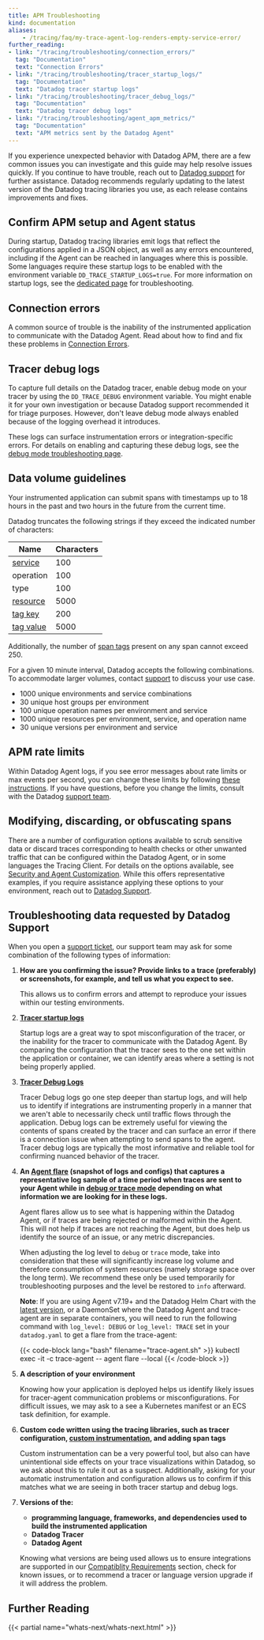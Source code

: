 ```yaml
---
title: APM Troubleshooting
kind: documentation
aliases:
    - /tracing/faq/my-trace-agent-log-renders-empty-service-error/
further_reading:
- link: "/tracing/troubleshooting/connection_errors/"
  tag: "Documentation"
  text: "Connection Errors"
- link: "/tracing/troubleshooting/tracer_startup_logs/"
  tag: "Documentation"
  text: "Datadog tracer startup logs"
- link: "/tracing/troubleshooting/tracer_debug_logs/"
  tag: "Documentation"
  text: "Datadog tracer debug logs"
- link: "/tracing/troubleshooting/agent_apm_metrics/"
  tag: "Documentation"
  text: "APM metrics sent by the Datadog Agent"
---
```


If you experience unexpected behavior with Datadog APM, there are a few common issues you can investigate and this guide may help resolve issues quickly. If you continue to have trouble, reach out to [Datadog support][1] for further assistance. Datadog recommends regularly updating to the latest version of the Datadog tracing libraries you use, as each release contains improvements and fixes.

## Confirm APM setup and Agent status

During startup, Datadog tracing libraries emit logs that reflect the configurations applied in a JSON object, as well as any errors encountered, including if the Agent can be reached in languages where this is possible. Some languages require these startup logs to be enabled with the environment variable `DD_TRACE_STARTUP_LOGS=true`. For more information on startup logs, see the [dedicated page][2] for troubleshooting.

## Connection errors

A common source of trouble is the inability of the instrumented application to communicate with the Datadog Agent. Read about how to find and fix these problems in [Connection Errors][3].

## Tracer debug logs

To capture full details on the Datadog tracer, enable debug mode on your tracer by using the `DD_TRACE_DEBUG` environment variable. You might enable it for your own investigation or because Datadog support recommended it for triage purposes. However, don't leave debug mode always enabled because of the logging overhead it introduces.

These logs can surface instrumentation errors or integration-specific errors.  For details on enabling and capturing these debug logs, see the [debug mode troubleshooting page][4].

## Data volume guidelines

Your instrumented application can submit spans with timestamps up to 18 hours in the past and two hours in the future from the current time.

Datadog truncates the following strings if they exceed the indicated number of characters:

| Name         | Characters |
|--------------|------------|
| [service][5]    |  100       |
| operation    |  100       |
| type         |  100       |
| [resource][6]   |  5000      |
| [tag key][7]    |  200       |
| [tag value][7]  |  5000      |

Additionally, the number of [span tags][7] present on any span cannot exceed 250.

For a given 10 minute interval, Datadog accepts the following combinations. To accommodate larger volumes, contact [support][1] to discuss your use case.

- 1000 unique environments and service combinations
- 30 unique host groups per environment
- 100 unique operation names per environment and service
- 1000 unique resources per environment, service, and operation name
- 30 unique versions per environment and service

## APM rate limits

Within Datadog Agent logs, if you see error messages about rate limits or max events per second, you can change these limits by following [these instructions][8]. If you have questions, before you change the limits, consult with the Datadog [support team][1].

## Modifying, discarding, or obfuscating spans

There are a number of configuration options available to scrub sensitive data or discard traces corresponding to health checks or other unwanted traffic that can be configured within the Datadog Agent, or in some languages the Tracing Client. For details on the options available, see [Security and Agent Customization][9]. While this offers representative examples, if you require assistance applying these options to your environment, reach out to [Datadog Support][1].

## Troubleshooting data requested by Datadog Support

When you open a [support ticket][1], our support team may ask for some combination of the following types of information:

1. **How are you confirming the issue? Provide links to a trace (preferably) or screenshots, for example, and tell us what you expect to see.**

    This allows us to confirm errors and attempt to reproduce your issues within our testing environments.

2. **[Tracer startup logs](#confirm-apm-setup-and-agent-status)**

    Startup logs are a great way to spot misconfiguration of the tracer, or the inability for the tracer to communicate with the Datadog Agent. By comparing the configuration that the tracer sees to the one set within the application or container, we can identify areas where a setting is not being properly applied.

3. **[Tracer Debug Logs](#tracer-debug-logs)**

    Tracer Debug logs go one step deeper than startup logs, and will help us to identify if integrations are instrumenting properly in a manner that we aren't able to necessarily check until traffic flows through the application.  Debug logs can be extremely useful for viewing the contents of spans created by the tracer and can surface an error if there is a connection issue when attempting to send spans to the agent. Tracer debug logs are typically the most informative and reliable tool for confirming nuanced behavior of the tracer.

4. **An [Agent flare][10] (snapshot of logs and configs) that captures a representative log sample of a time period when traces are sent to your Agent while in [debug or trace mode][11] depending on what information we are looking for in these logs.**

    Agent flares allow us to see what is happening within the Datadog Agent, or if traces are being rejected or malformed within the Agent.  This will not help if traces are not reaching the Agent, but does help us identify the source of an issue, or any metric discrepancies.

    When adjusting the log level to `debug` or `trace` mode, take into consideration that these will significantly increase log volume and therefore consumption of system resources (namely storage space over the long term). We recommend these only be used temporarily for troubleshooting purposes and the level be restored to `info` afterward.

    **Note**: If you are using Agent v7.19+ and the Datadog Helm Chart with the [latest version][8], or a DaemonSet where the Datadog Agent and trace-agent are in separate containers, you will need to run the following command with `log_level: DEBUG` or `log_level: TRACE` set in your `datadog.yaml` to get a flare from the trace-agent:

    {{< code-block lang="bash" filename="trace-agent.sh" >}}
kubectl exec -it <agent-pod-name> -c trace-agent -- agent flare <case-id> --local
    {{< /code-block >}}

5. **A description of your environment**

    Knowing how your application is deployed helps us identify likely issues for tracer-agent communication problems or misconfigurations. For difficult issues, we may ask to a see a Kubernetes manifest or an ECS task definition, for example.

6. **Custom code written using the tracing libraries, such as tracer configuration, [custom instrumentation][12], and adding span tags**

    Custom instrumentation can be a very powerful tool, but also can have unintentional side effects on your trace visualizations within Datadog, so we ask about this to rule it out as a suspect.  Additionally, asking for your automatic instrumentation and configuration allows us to confirm if this matches what we are seeing in both tracer startup and debug logs.

7. **Versions of the:**
   * **programming language, frameworks, and dependencies used to build the instrumented application**
   * **Datadog Tracer**
   * **Datadog Agent**

    Knowing what versions are being used allows us to ensure integrations are supported in our [Compatiblity Requirements][13] section, check for known issues, or to recommend a tracer or language version upgrade if it will address the problem.

## Further Reading

{{< partial name="whats-next/whats-next.html" >}}

[1]: /help/
[2]: /tracing/troubleshooting/tracer_startup_logs/
[3]: /tracing/troubleshooting/connection_errors/
[4]: /tracing/troubleshooting/tracer_debug_logs/
[5]: /tracing/visualization/#services
[6]: /tracing/visualization/#resources
[7]: /tracing/visualization/#span-tags
[8]: /tracing/troubleshooting/agent_rate_limits
[9]: /tracing/custom_instrumentation/agent_customization
[10]: /agent/troubleshooting/send_a_flare/?tab=agentv6v7
[11]: /agent/troubleshooting/debug_mode/?tab=agentv6v7
[12]: /tracing/custom_instrumentation/
[13]: /tracing/compatibility_requirements/
